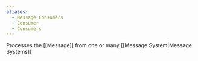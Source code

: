 ```yaml
---
aliases:
  - Message Consumers
  - Consumer
  - Consumers
---
```


Processes the [[Message]] from one or many [[Message System|Message Systems]]

